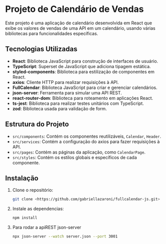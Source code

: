 # Projeto de Calendário de Vendas

Este projeto é uma aplicação de calendário desenvolvida em React que exibe os valores de vendas de uma API em um calendário, usando várias bibliotecas para funcionalidades específicas.

## Tecnologias Utilizadas

- **React**: Biblioteca JavaScript para construção de interfaces de usuário.
- **TypeScript**: Superset de JavaScript que adiciona tipagem estática.
- **styled-components**: Biblioteca para estilização de componentes em React.
- **axios**: Cliente HTTP para realizar requisições à API.
- **FullCalendar**: Biblioteca JavaScript para criar e gerenciar calendários.
- **json-server**: Ferramenta para simular uma API REST.
- **react-router-dom**: Biblioteca para roteamento em aplicações React.
- **ts-jest**: Biblioteca para realizar testes unitários com TypeScript.
- **zod**: Biblioteca usada para validação de form.

## Estrutura do Projeto

- `src/components`: Contém os componentes reutilizáveis, `Calendar`, `Header`.
- `src/services`: Contém a configuração do axios para fazer requisições à API.
- `src/pages`: Contém as páginas da aplicação, como `CalendarPage`.
- `src/styles`: Contém os estilos globais e específicos de cada componente.

## Instalação

1. Clone o repositório:

   ```bash
   git clone <https://github.com/gabriellazaroni/fullcalendar-js.git>

   ```

2. Instale as dependencias:

   ```bash
   npm install

   ```

3. Para rodar a apiREST json-server

   ```bash
   npx json-server --watch server.json --port 3001
   ```
